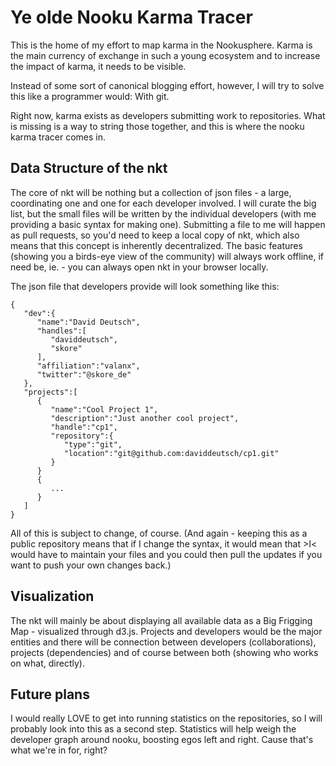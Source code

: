 # Ye olde Nooku Karma Tracer

This is the home of my effort to map karma in the Nookusphere. Karma is the main currency of exchange in such a young ecosystem and to increase the impact of karma, it needs to be visible.

Instead of some sort of canonical blogging effort, however, I will try to solve this like a programmer would: With git.

Right now, karma exists as developers submitting work to repositories. What is missing is a way to string those together, and this is where the nooku karma tracer comes in.

## Data Structure of the nkt

The core of nkt will be nothing but a collection of json files - a large, coordinating one and one for each developer involved. I will curate the big list, but the small files will be written by the individual developers (with me providing a basic syntax for making one). Submitting a file to me will happen as pull requests, so you'd need to keep a local copy of nkt, which also means that this concept is inherently decentralized. The basic features (showing you a birds-eye view of the community) will always work offline, if need be, ie. - you can always open nkt in your browser locally.

The json file that developers provide will look something like this:

    {
       "dev":{
          "name":"David Deutsch",
          "handles":[
             "daviddeutsch",
             "skore"
          ],
          "affiliation":"valanx",
          "twitter":"@skore_de"
       },
       "projects":[
          {
             "name":"Cool Project 1",
             "description":"Just another cool project",
             "handle":"cp1",
             "repository":{
                "type":"git",
                "location":"git@github.com:daviddeutsch/cp1.git"
             }
          }
          {
             ...
          }
       ]
    }

All of this is subject to change, of course. (And again - keeping this as a public repository means that if I change the syntax, it would mean that >I< would have to maintain your files and you could then pull the updates if you want to push your own changes back.)

## Visualization

The nkt will mainly be about displaying all available data as a Big Frigging Map - visualized through d3.js. Projects and developers would be the major entities and there will be connection between developers (collaborations), projects (dependencies) and of course between both (showing who works on what, directly).

## Future plans

I would really LOVE to get into running statistics on the repositories, so I will probably look into this as a second step. Statistics will help weigh the developer graph around nooku, boosting egos left and right. Cause that's what we're in for, right?